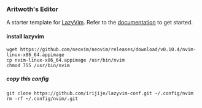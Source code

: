 ### Aritwoth's Editor

A starter template for [LazyVim](https://github.com/LazyVim/LazyVim).
Refer to the [documentation](https://lazyvim.github.io/installation) to get started.

#### install lazyvim
```
wget https://github.com/neovim/neovim/releases/download/v0.10.4/nvim-linux-x86_64.appimage
cp nvim-linux-x86_64.appimage /usr/bin/nvim
chmod 755 /usr/bin/nvim
```
##### copy this config
```
git clone https://github.com/irijije/lazyvim-conf.git ~/.config/nvim
rm -rf ~/.config/nvim/.git
```
